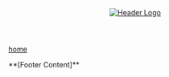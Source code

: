 <div class="theme-default">
  <header>
    <a href="/">
      <img src="/media/site/header.png" alt="Header Logo" class="logo" />
    </a>
  </header>
  <nav data-generate-links="auto">
  
[home](/)
  
  </nav>
  
  <article>
    <templateContent></templateContent>
  </article>
  
  <footer>
    **[Footer Content]**
  </footer>
</div>

